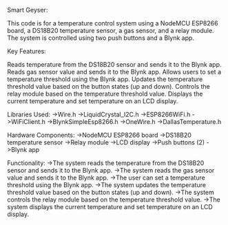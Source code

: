 Smart Geyser:

This code is for a temperature control system using a NodeMCU ESP8266 board, a DS18B20 temperature sensor, a gas sensor, and a relay module. The system is controlled using two push buttons and a Blynk app.

Key Features:

Reads temperature from the DS18B20 sensor and sends it to the Blynk app.
Reads gas sensor value and sends it to the Blynk app.
Allows users to set a temperature threshold using the Blynk app.
Updates the temperature threshold value based on the button states (up and down).
Controls the relay module based on the temperature threshold value.
Displays the current temperature and set temperature on an LCD display.


Libraries Used:
->Wire.h
->LiquidCrystal_I2C.h
->ESP8266WiFi.h
->WiFiClient.h
->BlynkSimpleEsp8266.h
->OneWire.h
->DallasTemperature.h


Hardware Components:
->NodeMCU ESP8266 board
->DS18B20 temperature sensor
->Relay module
->LCD display
->Push buttons (2)
->Blynk app


Functionality:
->The system reads the temperature from the DS18B20 sensor and sends it to the Blynk app.
->The system reads the gas sensor value and sends it to the Blynk app.
->The user can set a temperature threshold using the Blynk app.
->The system updates the temperature threshold value based on the button states (up and down).
->The system controls the relay module based on the temperature threshold value.
->The system displays the current temperature and set temperature on an LCD display.
